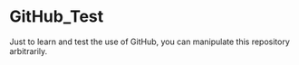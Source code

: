 # GitHub_Test
Just to learn and test the use of GitHub, you can manipulate this repository arbitrarily.
